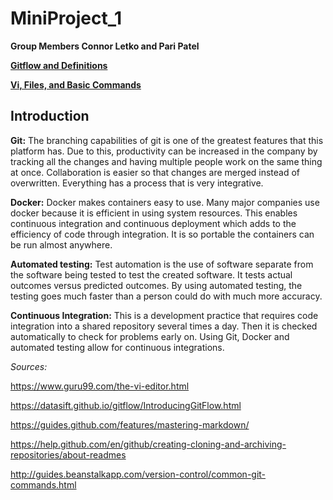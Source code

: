 # MiniProject_1
**Group Members Connor Letko and Pari Patel**

**[Gitflow and Definitions](https://github.com/cjl72/MiniProject_1/blob/master/GitFlow_and_Definitions.md)**

**[Vi, Files, and Basic Commands](https://github.com/cjl72/MiniProject_1/blob/master/ViFilesandBasicCommands.md)**

## Introduction
**Git:**
The branching capabilities of git is one of the greatest features that this platform has.  Due to this, productivity can be increased in the company by tracking all the changes and having multiple people work on the same thing at once. Collaboration is easier so that changes are merged instead of overwritten. Everything has a process that is very integrative. 

**Docker:** 
Docker makes containers easy to use. Many major companies use docker because it is efficient in using system resources. This enables continuous integration and continuous deployment which adds to the efficiency of code through integration. It is so portable the containers can be run almost anywhere. 

**Automated testing:** 
Test automation is the use of software separate from the software being tested to test the created software. It tests actual outcomes versus predicted outcomes. By using automated testing, the testing goes much faster than a person could do with much more accuracy. 

**Continuous Integration:**
This is a development practice that requires code integration into a shared repository several times a day. Then it is checked automatically to check for problems early on. Using Git, Docker and automated testing allow for continuous integrations. 


*Sources:*

https://www.guru99.com/the-vi-editor.html

https://datasift.github.io/gitflow/IntroducingGitFlow.html

https://guides.github.com/features/mastering-markdown/

https://help.github.com/en/github/creating-cloning-and-archiving-repositories/about-readmes

http://guides.beanstalkapp.com/version-control/common-git-commands.html
